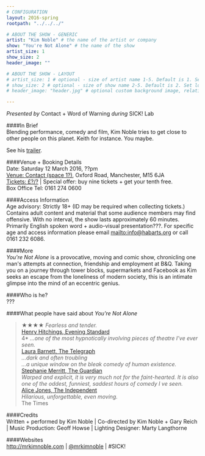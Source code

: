 ```yaml
---
# CONFIGURATION
layout: 2016-spring
rootpath: "../../../"

# ABOUT THE SHOW - GENERIC
artist: "Kim Noble" # the name of the artist or company
show: "You're Not Alone" # the name of the show
artist_size: 1
show_size: 2
header_image: ""    

# ABOUT THE SHOW - LAYOUT
# artist_size: 1 # optional - size of artist name 1-5. Default is 1. Set longer names to lower values
# show_size: 2 # optional - size of show name 2-5. Default is 2. Set longer names to lower values
# header_image: "header.jpg" # optional custom background image, relative to current page

---
```

*Presented by* Contact + Word of Warning *during* SICK! Lab         
       
####In Brief      
Blending performance, comedy and film, Kim Noble tries to get close to other people on this planet. Keith for instance. You maybe.        
          
See his <a href="http://youtu.be/ZpI9fdp87Y8" target="_blank">trailer</a>.                
       
####Venue + Booking Details    
Date: Saturday 12 March 2016, ??pm         
[Venue: Contact (space 1?)](http://contactmcr.com/visit/getting-here), Oxford Road, Manchester, M15 6JA        
[Tickets: £?/?](http://contactmcr.com/whats-on/booking) | Special offer: buy nine tickets + get your tenth free.    
Box Office Tel: 0161 274 0600         
        
####Access Information        
Age advisory: Strictly 18+ (ID may be required when collecting tickets.) Contains adult content and material that some audience members may find offensive. With no interval, the show lasts approximately 60 minutes. Primarily English spoken word + audio-visual presentation???. For specific age and access information please email <mailto:info@habarts.org> or call 0161 232 6086.     
             
####More         
*You're Not Alone* is a provocative, moving and comic show, chronicling one man's attempts at connection, friendship and employment at B&Q. Taking you on a journey through tower blocks, supermarkets and Facebook as Kim seeks an escape from the loneliness of modern society, this is an intimate glimpse into the mind of an eccentric genius.         
        
####Who is he?     
???           
            
####What people have said about *You're Not Alone*        
>★★★★ *Fearless and tender.*<br><a href="http://www.standard.co.uk/goingout/theatre/kim-noble-you-re-not-alone-soho-theatre-review-10041114.html" target="_blank">Henry Hitchings, Evening Standard</a>        
>4\* *…one of the most hypnotically involving pieces of theatre I’ve ever seen.*<br><a href="http://www.telegraph.co.uk/culture/theatre/edinburgh-festival/10995672/Edinburgh-theatre-2014-what-to-see.html" target="_blank">Laura Barnett, The Telegraph</a>        
>*…dark and often troubling<br>…a unique window on the bleak comedy of human existence.*<br><a href="http://www.theguardian.com/stage/2015/feb/22/kim-noble-youre-not-alone-review-soho-theatre-london" target="_blank">Stephanie Merritt, The Guardian</a>           
>*Warped and explicit, it is very much not for the faint-hearted. It is also one of the oddest, funniest, saddest hours of comedy I ve seen.*<br><a href="http://www.independent.co.uk/arts-entertainment/comedy/reviews/kim-noble-you-re-not-alone-soho-theatre-review-a-show-that-runs-on-surprise-and-shock-10036119.html" target="_blank">Alice Jones, The Independent</a>        
>*Hilarious, unforgettable, even moving.*<br>The Times      
         
####Credits          
Written + performed by Kim Noble | Co-directed by Kim Noble + Gary Reich | Music Production: Geoff Howse | Lighting Designer: Marty Langthorne             
             
####Websites          
<a href="http://mrkimnoble.com/when-you-can-see-bollocks-that-i-do" target="_blank">http://mrkimnoble.com</a> | <a href="http://twitter.com/mrkimnoble" target="_blank">@mrkimnoble</a> | #SICK!
